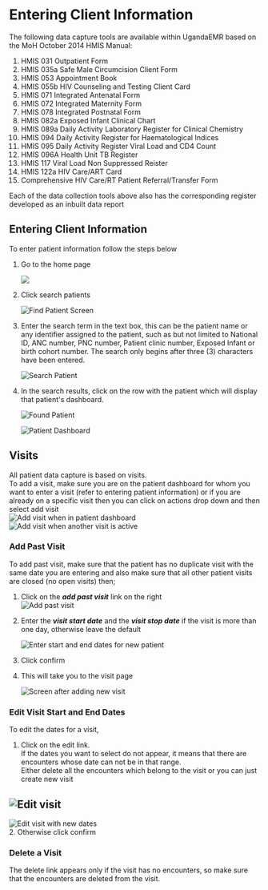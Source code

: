 # Entering Client Information

The following data capture tools are available within UgandaEMR based on the MoH October 2014 HMIS Manual:

1. HMIS 031 Outpatient Form
2. HMIS 035a Safe Male Circumcision Client Form 
3. HMIS 053 Appointment Book 
4. HMIS 055b HIV Counseling and Testing Client Card
5. HMIS 071 Integrated Antenatal Form
6. HMIS 072 Integrated Maternity Form
7. HMIS 078 Integrated Postnatal Form
8. HMIS 082a Exposed Infant Clinical Chart 
9. HMIS 089a Daily Activity Laboratory Register for Clinical Chemistry
10. HMIS 094 Daily Activity Register for Haematological Indices
11. HMIS 095 Daily Activity Register Viral Load and CD4 Count
12. HMIS 096A Health Unit TB Register 
13. HMIS 117 Viral Load Non Suppressed Reister
14. HMIS 122a HIV Care/ART Card 
15. Comprehensive HIV Care/RT Patient Referral/Transfer Form

Each of the data collection tools above also has the corresponding register developed as an inbuilt data report

## Entering Client Information

To enter patient information follow the steps below

1. Go to the home page 

   ![](../.gitbook/assets/Home%20page.png)

2. Click search patients

   ![Find Patient Screen](../.gitbook/assets/home_screen_find_patient_marked.png)

3. Enter the search term in the text box, this can be the patient name or any identifier assigned to the patient, such as but not limited to National ID, ANC number, PNC number, Patient clinic number, Exposed Infant or birth cohort number. The search only begins after three \(3\) characters have been entered.

   ![Search Patient](../.gitbook/assets/search%20patient.png)

4. In the search results, click on the row with the patient which will display that patient's dashboard.

   ![Found Patient](../.gitbook/assets/found_patient.png)

   ![Patient Dashboard](../.gitbook/assets/patient_dashboard.png)

## Visits

All patient data capture is based on visits.  
To add a visit, make sure you are on the patient dashboard for whom you want to enter a visit \(refer to entering patient information\) or if you are already on a specific visit then you can click on actions drop down and then select add visit  
![Add visit when in patient dashboard](../.gitbook/assets/add_past_visit%20%283%29.png)  
![Add visit when another visit is active](../.gitbook/assets/new_visit_when_another_visit_is_active.png)

### Add Past Visit

To add past visit, make sure that the patient has no duplicate visit with the same date you are entering and also make sure that all other patient visits are closed \(no open visits\) then;  
1. Click on the _**add past visit**_ link on the right  
![Add past visit](../.gitbook/assets/add_past_visit%20%282%29.png)

1. Enter the  _**visit start date**_ and the _**visit stop date**_ if the visit is more than one day, otherwise leave the default

   ![Enter start and end dates for new patient](../.gitbook/assets/enter_start_and_end_date_for_new_past_visit.png)

2. Click confirm
3. This will take you to the visit page

   ![Screen after adding new visit](../.gitbook/assets/screen_after_adding_new_visit.png)

### Edit Visit Start and End Dates

To edit the dates for a visit,  
1. Click on the edit link.  
If the dates you want to select do not appear, it means that there are encounters whose date can not be in that range.  
Either delete all the encounters which belong to the visit or you can just create new visit

## ![Edit visit](../.gitbook/assets/edit_visit.png)

![Edit visit with new dates](../.gitbook/assets/edit_visit_new_dates.png)  
2. Otherwise click confirm

### Delete a Visit

The delete link appears only if the visit has no encounters, so make sure that the encounters are deleted from the visit.

